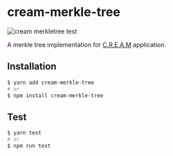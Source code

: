 # cream-merkle-tree

![cream merkletree test](https://github.com/kazuakiishiguro/cream-merkle-tree/workflows/cream%20merkletree%20test/badge.svg)

A merkle tree implementation for [C.R.E.A.M](https://github.com/couger-inc/cream.git) application.

## Installation

```bash
$ yarn add cream-merkle-tree
# or
$ npm install cream-merkle-tree
```

## Test

```bash
$ yarn test
# or
$ npm run test
```
